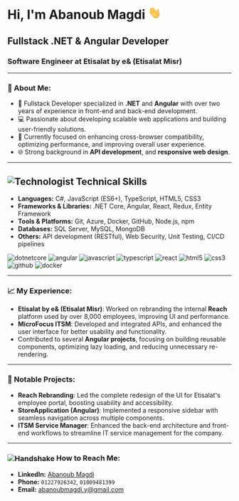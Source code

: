  # Hi, I'm Abanoub Magdi <img src="https://raw.githubusercontent.com/StanGirard/StanGirard/master/wave.gif" width="30px">

## Fullstack .NET & Angular Developer

### Software Engineer at Etisalat by e& (Etisalat Misr)

---

### 🚀 About Me:

- 🔧 Fullstack Developer specialized in **.NET** and **Angular** with over two years of experience in front-end and back-end development.
- 💻 Passionate about developing scalable web applications and building user-friendly solutions.
- 🎯 Currently focused on enhancing cross-browser compatibility, optimizing performance, and improving overall user experience.
- 🌐 Strong background in **API development**,<!-- **state management** (Redux, Context API),--> and **responsive web design**.


---

 
## <img src="https://raw.githubusercontent.com/Tarikul-Islam-Anik/Animated-Fluent-Emojis/master/Emojis/People/Technologist.png" alt="Technologist" width="30" height="30" /> Technical Skills 

- **Languages:** C#, JavaScript (ES6+), TypeScript, HTML5, CSS3
- **Frameworks & Libraries:** .NET Core, Angular, React, Redux, Entity Framework
- **Tools & Platforms:** Git, Azure, Docker, GitHub, Node.js, npm
- **Databases:** SQL Server, MySQL, MongoDB
- **Others:** API development (RESTful), Web Security, Unit Testing, CI/CD pipelines


<p align="left">
  <img src="https://cdn.jsdelivr.net/gh/devicons/devicon/icons/dotnetcore/dotnetcore-original.svg" width="40" height="40" alt="dotnetcore" />
  <img src="https://cdn.jsdelivr.net/gh/devicons/devicon/icons/angularjs/angularjs-original.svg" width="40" height="40" alt="angular" />
  <img src="https://cdn.jsdelivr.net/gh/devicons/devicon/icons/javascript/javascript-original.svg" width="40" height="40" alt="javascript" />
  <img src="https://cdn.jsdelivr.net/gh/devicons/devicon/icons/typescript/typescript-original.svg" width="40" height="40" alt="typescript" />
  <img src="https://cdn.jsdelivr.net/gh/devicons/devicon/icons/react/react-original.svg" width="40" height="40" alt="react" />
  <img src="https://cdn.jsdelivr.net/gh/devicons/devicon/icons/html5/html5-original.svg" width="40" height="40" alt="html5" />
  <img src="https://cdn.jsdelivr.net/gh/devicons/devicon/icons/css3/css3-original.svg" width="40" height="40" alt="css3" />
  <img src="https://cdn.jsdelivr.net/gh/devicons/devicon/icons/github/github-original.svg" width="40" height="40" alt="github" />
  <img src="https://cdn.jsdelivr.net/gh/devicons/devicon/icons/docker/docker-original.svg" width="40" height="40" alt="docker" />
</p>


---

### 📈 My Experience:

- **Etisalat by e& (Etisalat Misr)**: Worked on rebranding the internal **Reach** platform used by over 8,000 employees, improving UI and performance.
- **MicroFocus ITSM**: Developed and integrated APIs, and enhanced the user interface for better usability and functionality.
- Contributed to several **Angular projects**, focusing on building reusable components, optimizing lazy loading, and reducing unnecessary re-rendering.

---

### 💼 Notable Projects:

- **Reach Rebranding**: Led the complete redesign of the UI for Etisalat's employee portal, boosting usability and accessibility.
- **StoreApplication (Angular)**: Implemented a responsive sidebar with seamless navigation across multiple components.
- **ITSM Service Manager**: Enhanced the back-end architecture and front-end workflows to streamline IT service management for the company.

---

### <img src="https://raw.githubusercontent.com/Tarikul-Islam-Anik/Animated-Fluent-Emojis/master/Emojis/Hand%20gestures/Handshake.png" alt="Handshake" width="25" height="25" align="center" /> How to Reach Me:

- **LinkedIn:** [Abanoub Magdi](https://linkedin.com/in/abanoub-magdi)
- **Phone:** `01227926342`, `01009481399`
- **Email:** [abanoubmagdi.y@gmail.com](mailto:abanoubmagdi.y@gmail.com)
